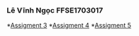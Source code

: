 ### Lê Vĩnh Ngọc FFSE1703017
*[Assigment 3](https://github.com/FASTTRACKSE/FFSE1702A.JavaCore/tree/master/FFSE1703017/JavaCore/src/assignment3)
*[Assigment 4](https://github.com/FASTTRACKSE/FFSE1702A.JavaCore/tree/master/FFSE1703017/JavaCore/src/assignment4)
*[Assigment 5](https://github.com/FASTTRACKSE/FFSE1702A.JavaCore/tree/master/FFSE1703017/JavaCore/src/assignment5)
